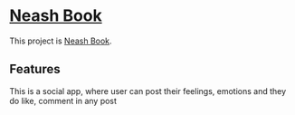 # [Neash Book](https://neash-book.web.app/)

This project is [Neash Book](https://neash-book.web.app/).

## Features

This is a social app, where user can post their feelings, emotions and they do like, comment in any post
